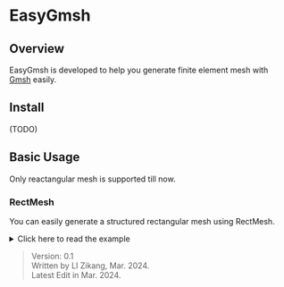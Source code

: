 # EasyGmsh

## Overview
EasyGmsh is developed to help you generate finite element mesh with [Gmsh](https://gmsh.info) easily.

## Install
(TODO)

## Basic Usage
Only reactangular mesh is supported till now.

### RectMesh
You can easily generate a structured rectangular mesh using RectMesh.
<details>
<summary>Click here to read the example</summary>

```python
# Generate coarse mesh for TWIGL benchmark
import gmsh
import numpy as np
from EasyGmsh import RectMesh

"""
Material Configuration:

80  | ----------------- |
    y   3  |  3  |  3   |
56  | ----------------- |
    |   2  |  1  |  3   |
24  | ----------------- |
    |   3  |  2  |  3   |
 0  |________ x ________|
    0      24    56    80

Material ID & Name:
1: TWIGL-MAT1
2: TWIGL-MAT2
3: TWIGL-MAT3
"""

gmsh.initialize()

# Describe the mesh structure
nodes = np.array([0., 24., 56., 80.])
material_names = np.array(["TWIGL-MAT1", "TWIGL-MAT2", "TWIGL-MAT3"])
materials = np.array([
    [3, 3, 3],
    [2, 1, 3],
    [3, 2, 3]
]) # material id starts at 1 but not 0

# Create RectMesh
twigl_mesh = RectMesh(
    lx = nodes,
    ly = nodes,
    material_names = material_names,
    materials = materials
)
twigl_mesh.generate(mesh_size = MESH_LEVEL)
twigl_mesh.export_assembly_materials(path = "./input/assembly_info.txt")

# Generate mesh using Gmsh
gmsh.model.geo.synchronize()
gmsh.model.mesh.generate(dim=2)
gmsh.write("input/mesh.msh")
gmsh.fltk.run()
gmsh.finalize()
```

</details>


> Version: 0.1  
> Written by LI Zikang, Mar. 2024.  
> Latest Edit in Mar. 2024.
